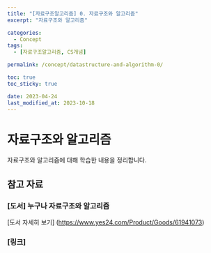 ```yaml
---
title: "[자료구조알고리즘] 0. 자료구조와 알고리즘"
excerpt: "자료구조와 알고리즘"

categories:
  - Concept
tags:
  - [자료구조알고리즘, CS개념]

permalink: /concept/datastructure-and-algorithm-0/

toc: true
toc_sticky: true

date: 2023-04-24
last_modified_at: 2023-10-18
---
```

# 자료구조와 알고리즘
자료구조와 알고리즘에 대해 학습한 내용을 정리합니다.

## 참고 자료

### [도서] 누구나 자료구조와 알고리즘
[도서 자세히 보기] (https://www.yes24.com/Product/Goods/61941073)

### [링크] 